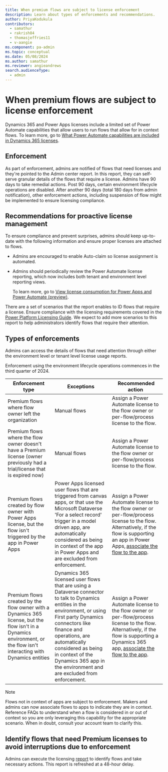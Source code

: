 ```yaml
---
title: When premium flows are subject to license enforcement
description: Learn about types of enforcements and recommendations.
author: PriyaKodukula
contributors:
  - samathur
  - rakrish84
  - thomasjeffries11
  - v-aangie
ms.component: pa-admin
ms.topic: conceptual
ms.date: 05/08/2024
ms.author: samathur
ms.reviewer: angieandrews
search.audienceType: 
  - admin
---
```


# When premium flows are subject to license enforcement

Dynamics 365 and Power Apps licenses include a limited set of Power Automate capabilities that allow users to run flows that allow for in context flows. To learn more, go to [What Power Automate capabilities are included in Dynamics 365 licenses](faqs.md#what-power-automate-capabilities-are-included-in-dynamics-365-licenses).

## Enforcement

As part of enforcement, admins are notified of flows that need licenses and they're pointed to the Admin center report. In this report, they can self-serve granular details of the flows that require a license. Admins have 90 days to take remedial actions. Post 90 days, certain environment lifecycle operations are disabled. After another 90 days (total 180 days from admin notification), other enforcement actions, including suspension of flow might be implemented to ensure licensing compliance.

## Recommendations for proactive license management

To ensure compliance and prevent surprises, admins should keep up-to-date with the following information and ensure proper licenses are attached to flows.  

- Admins are encouraged to enable Auto-claim so license assignment is automated.
- Admins should periodically review the Power Automate license reporting, which now includes both tenant and environment level reporting views.

    To learn more, go to [View license consumption for Power Apps and Power Automate (preview)](../view-license-consumption-issues.md).

There are a set of scenarios that the report enables to ID flows that require a license. Ensure compliance with the licensing requirements covered in the [Power Platform Licensing Guide](https://go.microsoft.com/fwlink/?linkid=2085130). We expect to add more scenarios to this report to help administrators identify flows that require their attention.

## Types of enforcements

Admins can access the details of flows that need attention through either the environment level or tenant level license usage reports.

Enforcement using the environment lifecycle operations commences in the third quarter of 2024.

|Enforcement type  |Exceptions  |Recommended action   |
|---------|---------|---------|
|Premium flows where flow owner left the organization      |Manual flows         |Assign a Power Automate license to the flow owner or per-flow/process license to the flow.      |
|Premium flows where the flow owner doesn't have a Premium license (owner previously had a trial/license that is expired now)     |Manual flows         |Assign a Power Automate license to the flow owner or per-flow/process license to the flow.     |
|Premium flows created by flow owner with Power Apps license, but the flow isn't triggered by the app in Power Apps      |Power Apps licensed user flows that are triggered from canvas apps, or that use the Microsoft Dataverse 'For a select record' trigger in a model driven app, are automatically considered as being in context of the app in Power Apps and are excluded from enforcement.         |Assign a Power Automate license to the flow owner or per-flow/process license to the flow. Alternatively, if the flow is supporting an app in Power Apps, [associate the flow to the app](faqs.md#how-can-i-associate-in-context-flows-to-power-appsdynamics-365-apps).  |
|Premium flows created by the flow owner with a Dynamics 365 license, but the flow isn't in a Dynamics environment, or the flow isn't interacting with Dynamics entities    |Dynamics 365 licensed user flows that are using a Dataverse connector to talk to Dynamics entities in the environment, or using First party Dynamics connectors like finance and operations, are automatically considered as being in context of the Dynamics 365 app in the environment and are excluded from enforcement.         |Assign a Power Automate license to the flow owner or per-flow/process license to the flow. Alternatively, if the flow is supporting a Dynamics 365 app, [associate the flow to the app](faqs.md#how-can-i-associate-in-context-flows-to-power-appsdynamics-365-apps).  |

> [!NOTE]
> Flows not in context of apps are subject to enforcement. Makers and admins can now associate flows to apps to indicate they are in context. Reference FAQs to understand when a flow is considered in or out of context so you are only leveraging this capability for the appropriate scenario. When in doubt, consult your account team to clarify this.  

## Identify flows that need Premium licenses to avoid interruptions due to enforcement

Admins can execute the licensing [report](../view-license-consumption-issues.md) to identify flows and take necessary actions. This report is refreshed at a 48-hour delay.

